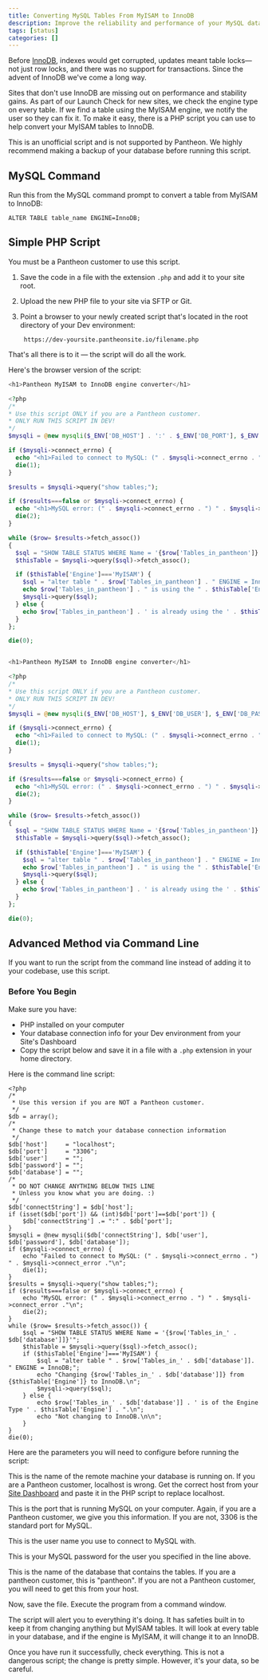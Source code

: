 ```yaml
---
title: Converting MySQL Tables From MyISAM to InnoDB
description: Improve the reliability and performance of your MySQL database by moving to InnoDB.
tags: [status]
categories: []
---
```

Before [InnoDB](https://dev.mysql.com/doc/refman/5.5/en/innodb-storage-engine.html), indexes would get corrupted, updates meant table locks—not just row locks, and there was no support for transactions. Since the advent of InnoDB we've come a long way.

Sites that don't use InnoDB are missing out on performance and stability gains.  As part of our Launch Check for new sites, we check the engine type on every table. If we find a table using the MyISAM engine, we notify the user so they can fix it. To make it easy, there is a PHP script you can use to help convert your MyISAM tables to InnoDB.

<Alert title="Warning" type="danger">

This is an unofficial script and is not supported by Pantheon. We highly recommend making a backup of your database before running this script.

</Alert>

## MySQL Command

Run this from the MySQL command prompt to convert a table from MyISAM to InnoDB:

```
ALTER TABLE table_name ENGINE=InnoDB;
```

## Simple PHP Script

<Alert title="Note" type="info">

You must be a Pantheon customer to use this script.

</Alert>

1. Save the code in a file with the extension `.php` and add it to your site root.
2. Upload the new PHP file to your site via SFTP or Git.
3. Point a browser to your newly created script that's located in the root directory of your Dev environment:

        https://dev-yoursite.pantheonsite.io/filename.php

That's all there is to it — the script will do all the work.

Here's the browser version of the script:


<TabList>

<Tab title="PHP 5" id="php5" active={true}>

```php
<h1>Pantheon MyISAM to InnoDB engine converter</h1>

<?php
/*
* Use this script ONLY if you are a Pantheon customer.
* ONLY RUN THIS SCRIPT IN DEV!
*/
$mysqli = @new mysqli($_ENV['DB_HOST'] . ':' . $_ENV['DB_PORT'], $_ENV['DB_USER'], $_ENV['DB_PASSWORD'], $_ENV['DB_NAME']);

if ($mysqli->connect_errno) {
  echo "<h1>Failed to connect to MySQL: (" . $mysqli->connect_errno . ") " . $mysqli->connect_error ."</h1>\n";
  die(1);
}

$results = $mysqli->query("show tables;");

if ($results===false or $mysqli->connect_errno) {
  echo "<h1>MySQL error: (" . $mysqli->connect_errno . ") " . $mysqli->connect_error ."</h1>\n";
  die(2);
}

while ($row= $results->fetch_assoc())
{
  $sql = "SHOW TABLE STATUS WHERE Name = '{$row['Tables_in_pantheon']}'";
  $thisTable = $mysqli->query($sql)->fetch_assoc();

  if ($thisTable['Engine']==='MyISAM') {
    $sql = "alter table " . $row['Tables_in_pantheon'] . " ENGINE = InnoDB;";
    echo $row['Tables_in_pantheon'] . " is using the " . $thisTable['Engine'] . " Engine. <span class='red'>[ Changing ]</span> <br />\n";
    $mysqli->query($sql);
  } else {
    echo $row['Tables_in_pantheon'] . ' is already using the ' . $thisTable['Engine'] . " Engine. <span class='green'>[ Ignoring ]</span> <br />\n";
  }
};

die(0);
```

</Tab>

<Tab title="PHP 7" id="php7">

```php

<h1>Pantheon MyISAM to InnoDB engine converter</h1>

<?php
/*
* Use this script ONLY if you are a Pantheon customer.
* ONLY RUN THIS SCRIPT IN DEV!
*/
$mysqli = @new mysqli($_ENV['DB_HOST'], $_ENV['DB_USER'], $_ENV['DB_PASSWORD'], $_ENV['DB_NAME'], $_ENV['DB_PORT']);

if ($mysqli->connect_errno) {
  echo "<h1>Failed to connect to MySQL: (" . $mysqli->connect_errno . ") " . $mysqli->connect_error ."</h1>\n";
  die(1);
}

$results = $mysqli->query("show tables;");

if ($results===false or $mysqli->connect_errno) {
  echo "<h1>MySQL error: (" . $mysqli->connect_errno . ") " . $mysqli->connect_error ."</h1>\n";
  die(2);
}

while ($row= $results->fetch_assoc())
{
  $sql = "SHOW TABLE STATUS WHERE Name = '{$row['Tables_in_pantheon']}'";
  $thisTable = $mysqli->query($sql)->fetch_assoc();

  if ($thisTable['Engine']==='MyISAM') {
    $sql = "alter table " . $row['Tables_in_pantheon'] . " ENGINE = InnoDB;";
    echo $row['Tables_in_pantheon'] . " is using the " . $thisTable['Engine'] . " Engine. <span class='red'>[ Changing ]</span> <br />\n";
    $mysqli->query($sql);
  } else {
    echo $row['Tables_in_pantheon'] . ' is already using the ' . $thisTable['Engine'] . " Engine. <span class='green'>[ Ignoring ]</span> <br />\n";
  }
};

die(0);
```

</Tab>

</TabList>

## Advanced Method via Command Line

If you want to run the script from the command line instead of adding it to your codebase, use this script.

### Before You Begin

Make sure you have:

- PHP installed on your computer
- Your database connection info for your Dev environment from your Site's Dashboard
- Copy the script below and save it in a file with a `.php` extension in your home directory.

Here is the command line script:

```
<?php
/*
 * Use this version if you are NOT a Pantheon customer.
 */
$db = array();
/*
 * Change these to match your database connection information
 */
$db['host']     = "localhost";
$db['port']     = "3306";
$db['user']     = "";
$db['password'] = "";
$db['database'] = "";
/*
 * DO NOT CHANGE ANYTHING BELOW THIS LINE
 * Unless you know what you are doing. :)
 */
$db['connectString'] = $db['host'];
if (isset($db['port']) && (int)$db['port']==$db['port']) {
    $db['connectString'] .= ":" . $db['port'];
}
$mysqli = @new mysqli($db['connectString'], $db['user'], $db['password'], $db['database']);
if ($mysqli->connect_errno) {
    echo "Failed to connect to MySQL: (" . $mysqli->connect_errno . ") " . $mysqli->connect_error ."\n";
    die(1);
}
$results = $mysqli->query("show tables;");
if ($results===false or $mysqli->connect_errno) {
    echo "MySQL error: (" . $mysqli->connect_errno . ") " . $mysqli->connect_error ."\n";
    die(2);
}
while ($row= $results->fetch_assoc()) {
    $sql = "SHOW TABLE STATUS WHERE Name = '{$row['Tables_in_' . $db['database']]}'";
    $thisTable = $mysqli->query($sql)->fetch_assoc();
    if ($thisTable['Engine']==='MyISAM') {
        $sql = "alter table " . $row['Tables_in_' . $db['database']]. " ENGINE = InnoDB;";
        echo "Changing {$row['Tables_in_' . $db['database']]} from {$thisTable['Engine']} to InnoDB.\n";
        $mysqli->query($sql);
    } else {
        echo $row['Tables_in_' . $db['database']] . ' is of the Engine Type ' . $thisTable['Engine'] . ".\n";
        echo "Not changing to InnoDB.\n\n";
    }
}
die(0);
```

Here are the parameters you will need to configure before running the script:

<DefList>

<Definition name="host">

This is the name of the remote machine your database is running on. If you are a Pantheon customer, localhost is wrong. Get the correct host from your [Site Dashboard](/mysql-access/#database-connection-information) and paste it in the PHP script to replace localhost.

</Definition>

<Definition name="port">

This is the port that is running MySQL on your computer. Again, if you are a Pantheon customer, we give you this information. If you are not, 3306 is the standard port for MySQL.

</Definition>

<Definition name="user">

This is the user name you use to connect to MySQL with.

</Definition>

<Definition name="password">

This is your MySQL password for the user you specified in the line above.

</Definition>

<Definition name="database">

This is the name of the database that contains the tables. If you are a pantheon customer, this is "pantheon". If you are not a Pantheon customer, you will need to get this from your host.

</Definition>

</DefList>

Now, save the file. Execute the program from a command window.

The script will alert you to everything it's doing. It has safeties built in to keep it from changing anything but MyISAM tables. It will look at every table in your database, and if the engine is MyISAM, it will change it to an InnoDB.

Once you have run it successfully, check everything. This is not a dangerous script; the change is pretty simple. However, it's your data, so be careful.
